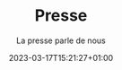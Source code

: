 ---
title : Presse
date : 2023-03-17T15:21:27+01:00
draft : false
subtitle : La presse parle de nous
---